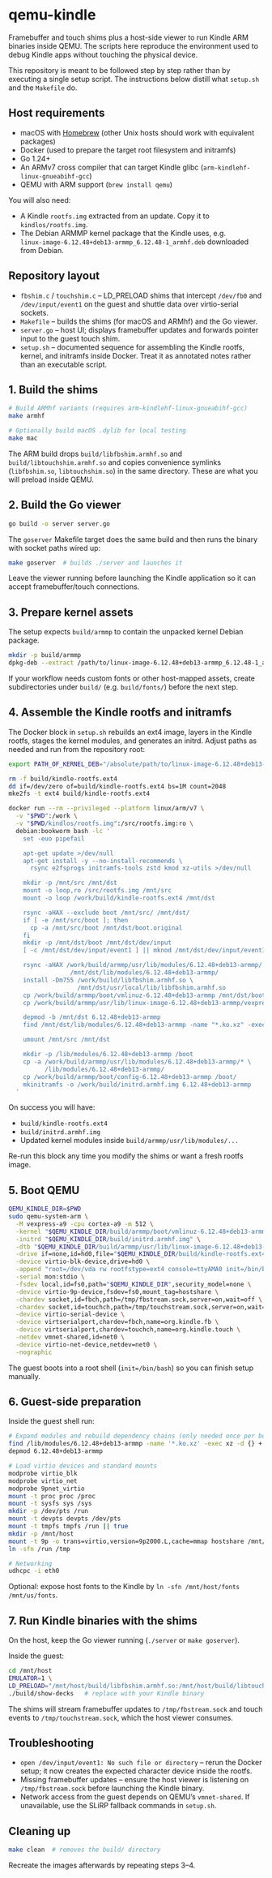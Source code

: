 # qemu-kindle

Framebuffer and touch shims plus a host-side viewer to run Kindle ARM binaries
inside QEMU. The scripts here reproduce the environment used to debug Kindle
apps without touching the physical device.

This repository is meant to be followed step by step rather than by executing a
single setup script. The instructions below distill what `setup.sh` and the
`Makefile` do.

## Host requirements

- macOS with [Homebrew](https://brew.sh/) (other Unix hosts should work with
  equivalent packages)
- Docker (used to prepare the target root filesystem and initramfs)
- Go 1.24+
- An ARMv7 cross compiler that can target Kindle glibc (`arm-kindlehf-linux-gnueabihf-gcc`)
- QEMU with ARM support (`brew install qemu`)

You will also need:

- A Kindle `rootfs.img` extracted from an update. Copy it to
  `kindlos/rootfs.img`.
- The Debian ARMMP kernel package that the Kindle uses, e.g.\
  `linux-image-6.12.48+deb13-armmp_6.12.48-1_armhf.deb` downloaded from Debian.

## Repository layout

- `fbshim.c` / `touchshim.c` – LD_PRELOAD shims that intercept `/dev/fb0` and
  `/dev/input/event1` on the guest and shuttle data over virtio-serial sockets.
- `Makefile` – builds the shims (for macOS and ARMhf) and the Go viewer.
- `server.go` – host UI; displays framebuffer updates and forwards pointer input
  to the guest touch shim.
- `setup.sh` – documented sequence for assembling the Kindle rootfs, kernel, and
  initramfs inside Docker. Treat it as annotated notes rather than an executable
  script.

## 1. Build the shims

```sh
# Build ARMhf variants (requires arm-kindlehf-linux-gnueabihf-gcc)
make armhf

# Optionally build macOS .dylib for local testing
make mac
```

The ARM build drops `build/libfbshim.armhf.so` and `build/libtouchshim.armhf.so`
and copies convenience symlinks (`libfbshim.so`, `libtouchshim.so`) in the same
directory. These are what you will preload inside QEMU.

## 2. Build the Go viewer

```sh
go build -o server server.go
```

The `goserver` Makefile target does the same build and then runs the binary with
socket paths wired up:

```sh
make goserver  # builds ./server and launches it
```

Leave the viewer running before launching the Kindle application so it can
accept framebuffer/touch connections.

## 3. Prepare kernel assets

The setup expects `build/armmp` to contain the unpacked kernel Debian package.

```sh
mkdir -p build/armmp
dpkg-deb --extract /path/to/linux-image-6.12.48+deb13-armmp_6.12.48-1_armhf.deb build/armmp
```

If your workflow needs custom fonts or other host-mapped assets, create
subdirectories under `build/` (e.g. `build/fonts/`) before the next step.

## 4. Assemble the Kindle rootfs and initramfs

The Docker block in `setup.sh` rebuilds an ext4 image, layers in the Kindle
rootfs, stages the kernel modules, and generates an initrd. Adjust paths as
needed and run from the repository root:

```sh
export PATH_OF_KERNEL_DEB="/absolute/path/to/linux-image-6.12.48+deb13-armmp_6.12.48-1_armhf.deb"

rm -f build/kindle-rootfs.ext4
dd if=/dev/zero of=build/kindle-rootfs.ext4 bs=1M count=2048
mke2fs -t ext4 build/kindle-rootfs.ext4

docker run --rm --privileged --platform linux/arm/v7 \
  -v "$PWD":/work \
  -v "$PWD/kindlos/rootfs.img":/src/rootfs.img:ro \
  debian:bookworm bash -lc '
    set -euo pipefail

    apt-get update >/dev/null
    apt-get install -y --no-install-recommends \
      rsync e2fsprogs initramfs-tools zstd kmod xz-utils >/dev/null

    mkdir -p /mnt/src /mnt/dst
    mount -o loop,ro /src/rootfs.img /mnt/src
    mount -o loop /work/build/kindle-rootfs.ext4 /mnt/dst

    rsync -aHAX --exclude boot /mnt/src/ /mnt/dst/
    if [ -e /mnt/src/boot ]; then
      cp -a /mnt/src/boot /mnt/dst/boot.original
    fi
    mkdir -p /mnt/dst/boot /mnt/dst/dev/input
    [ -c /mnt/dst/dev/input/event1 ] || mknod /mnt/dst/dev/input/event1 c 13 65

    rsync -aHAX /work/build/armmp/usr/lib/modules/6.12.48+deb13-armmp/ \
                 /mnt/dst/lib/modules/6.12.48+deb13-armmp/
    install -Dm755 /work/build/libfbshim.armhf.so \
                   /mnt/dst/usr/local/lib/libfbshim.armhf.so
    cp /work/build/armmp/boot/vmlinuz-6.12.48+deb13-armmp /mnt/dst/boot/
    cp /work/build/armmp/usr/lib/linux-image-6.12.48+deb13-armmp/vexpress-v2p-ca9.dtb /mnt/dst/boot/

    depmod -b /mnt/dst 6.12.48+deb13-armmp
    find /mnt/dst/lib/modules/6.12.48+deb13-armmp -name "*.ko.xz" -exec unxz {} \;

    umount /mnt/src /mnt/dst

    mkdir -p /lib/modules/6.12.48+deb13-armmp /boot
    cp -a /work/build/armmp/usr/lib/modules/6.12.48+deb13-armmp/* \
          /lib/modules/6.12.48+deb13-armmp/
    cp /work/build/armmp/boot/config-6.12.48+deb13-armmp /boot/
    mkinitramfs -o /work/build/initrd.armhf.img 6.12.48+deb13-armmp
  '
```

On success you will have:

- `build/kindle-rootfs.ext4`
- `build/initrd.armhf.img`
- Updated kernel modules inside `build/armmp/usr/lib/modules/...`

Re-run this block any time you modify the shims or want a fresh rootfs image.

## 5. Boot QEMU

```sh
QEMU_KINDLE_DIR=$PWD
sudo qemu-system-arm \
  -M vexpress-a9 -cpu cortex-a9 -m 512 \
  -kernel "$QEMU_KINDLE_DIR/build/armmp/boot/vmlinuz-6.12.48+deb13-armmp" \
  -initrd "$QEMU_KINDLE_DIR/build/initrd.armhf.img" \
  -dtb "$QEMU_KINDLE_DIR/build/armmp/usr/lib/linux-image-6.12.48+deb13-armmp/vexpress-v2p-ca9.dtb" \
  -drive if=none,id=hd0,file="$QEMU_KINDLE_DIR/build/kindle-rootfs.ext4",format=raw \
  -device virtio-blk-device,drive=hd0 \
  -append "root=/dev/vda rw rootfstype=ext4 console=ttyAMA0 init=/bin/bash" \
  -serial mon:stdio \
  -fsdev local,id=fs0,path="$QEMU_KINDLE_DIR",security_model=none \
  -device virtio-9p-device,fsdev=fs0,mount_tag=hostshare \
  -chardev socket,id=fbch,path=/tmp/fbstream.sock,server=on,wait=off \
  -chardev socket,id=touchch,path=/tmp/touchstream.sock,server=on,wait=off \
  -device virtio-serial-device \
  -device virtserialport,chardev=fbch,name=org.kindle.fb \
  -device virtserialport,chardev=touchch,name=org.kindle.touch \
  -netdev vmnet-shared,id=net0 \
  -device virtio-net-device,netdev=net0 \
  -nographic
```

The guest boots into a root shell (`init=/bin/bash`) so you can finish setup
manually.

## 6. Guest-side preparation

Inside the guest shell run:

```sh
# Expand modules and rebuild dependency chains (only needed once per boot)
find /lib/modules/6.12.48+deb13-armmp -name '*.ko.xz' -exec xz -d {} +
depmod 6.12.48+deb13-armmp

# Load virtio devices and standard mounts
modprobe virtio_blk
modprobe virtio_net
modprobe 9pnet_virtio
mount -t proc proc /proc
mount -t sysfs sys /sys
mkdir -p /dev/pts /run
mount -t devpts devpts /dev/pts
mount -t tmpfs tmpfs /run || true
mkdir -p /mnt/host
mount -t 9p -o trans=virtio,version=9p2000.L,cache=mmap hostshare /mnt/host
ln -sfn /run /tmp

# Networking
udhcpc -i eth0
```

Optional: expose host fonts to the Kindle by `ln -sfn /mnt/host/fonts /mnt/us/fonts`.

## 7. Run Kindle binaries with the shims

On the host, keep the Go viewer running (`./server` or `make goserver`).

Inside the guest:

```sh
cd /mnt/host
EMULATOR=1 \
LD_PRELOAD="/mnt/host/build/libfbshim.armhf.so:/mnt/host/build/libtouchshim.armhf.so" \
./build/show-decks   # replace with your Kindle binary
```

The shims will stream framebuffer updates to `/tmp/fbstream.sock` and touch
events to `/tmp/touchstream.sock`, which the host viewer consumes.

## Troubleshooting

- `open /dev/input/event1: No such file or directory` – rerun the Docker setup;
  it now creates the expected character device inside the rootfs.
- Missing framebuffer updates – ensure the host viewer is listening on
  `/tmp/fbstream.sock` before launching the Kindle binary.
- Network access from the guest depends on QEMU’s `vmnet-shared`. If unavailable,
  use the SLiRP fallback commands in `setup.sh`.

## Cleaning up

```sh
make clean  # removes the build/ directory
```

Recreate the images afterwards by repeating steps 3–4.

